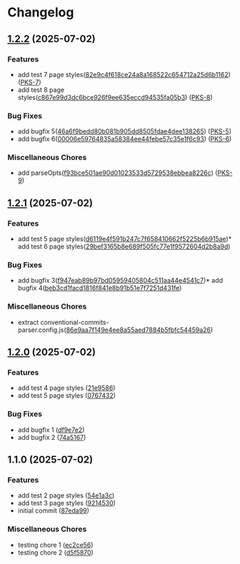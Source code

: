 # Changelog

## [1.2.2](https://github.com/mulraj208/release-it-playground/compare/1.2.1...1.2.2) (2025-07-02)

### Features

* add test 7 page styles([82e9c4f618ce24a8a168522c654712a25d6b1162](https://github.com/mulraj208/release-it-playground/commit/82e9c4f618ce24a8a168522c654712a25d6b1162))          ([PKS-7](https://aiopsgroup.atlassian.net/browse/PKS-7))
* add test 8 page styles([c867e99d3dc6bce926f9ee635eccd94535fa05b3](https://github.com/mulraj208/release-it-playground/commit/c867e99d3dc6bce926f9ee635eccd94535fa05b3))          ([PKS-8](https://aiopsgroup.atlassian.net/browse/PKS-8))

### Bug Fixes

* add bugfix 5([46a6f9bedd80b081b905dd8505fdae4dee138265](https://github.com/mulraj208/release-it-playground/commit/46a6f9bedd80b081b905dd8505fdae4dee138265))          ([PKS-5](https://aiopsgroup.atlassian.net/browse/PKS-5))
* add bugfix 6([00006e59764835a58384ee44febe57c35e1f6c93](https://github.com/mulraj208/release-it-playground/commit/00006e59764835a58384ee44febe57c35e1f6c93))          ([PKS-6](https://aiopsgroup.atlassian.net/browse/PKS-6))

### Miscellaneous Chores

* add parseOpts([f93bce501ae90d01023533d5729538ebbea8226c](https://github.com/mulraj208/release-it-playground/commit/f93bce501ae90d01023533d5729538ebbea8226c))          ([PKS-9](https://aiopsgroup.atlassian.net/browse/PKS-9))

## [1.2.1](https://github.com/mulraj208/release-it-playground/compare/1.2.0...1.2.1) (2025-07-02)

### Features

* add test 5 page styles([d6119e4f591b247c7f658410662f5225b6b915ae](https://github.com/mulraj208/release-it-playground/commit/d6119e4f591b247c7f658410662f5225b6b915ae))* add test 6 page styles([29bef3165b8e689f505fc77e1f9572604d2b8a9d](https://github.com/mulraj208/release-it-playground/commit/29bef3165b8e689f505fc77e1f9572604d2b8a9d))
### Bug Fixes

* add bugfix 3([f947eab89b97bd05959405804c511aa44e4541c7](https://github.com/mulraj208/release-it-playground/commit/f947eab89b97bd05959405804c511aa44e4541c7))* add bugfix 4([beb3cd1facd1816f841e8b91b51e7f7251d431fe](https://github.com/mulraj208/release-it-playground/commit/beb3cd1facd1816f841e8b91b51e7f7251d431fe))
### Miscellaneous Chores

* extract conventional-commits-parser.config.js([86e9aa7f149e4ee8a55aed7884b5fbfc54459a26](https://github.com/mulraj208/release-it-playground/commit/86e9aa7f149e4ee8a55aed7884b5fbfc54459a26))

## [1.2.0](https://github.com/mulraj208/release-it-playground/compare/1.1.0...1.2.0) (2025-07-02)

### Features

* add test 4 page styles ([21e9586](https://github.com/mulraj208/release-it-playground/commit/21e9586f6ab6764c781eb1b310be8cb8cd6b1661))
* add test 5 page styles ([0767432](https://github.com/mulraj208/release-it-playground/commit/0767432931a4ab7b8c0fee264f42c6bc0168b641))

### Bug Fixes

* add bugfix 1 ([df9e7e2](https://github.com/mulraj208/release-it-playground/commit/df9e7e2dd36bee002e6e908a175696ffb7909aaa))
* add bugfix 2 ([74a5167](https://github.com/mulraj208/release-it-playground/commit/74a5167953d4be5bb90381ba729a130ee84c30c1))

## 1.1.0 (2025-07-02)

### Features

* add test 2 page styles ([54e1a3c](https://github.com/mulraj208/release-it-playground/commit/54e1a3cf6096a2ec84ff45ba6bd59c5849f33985))
* add test 3 page styles ([9214530](https://github.com/mulraj208/release-it-playground/commit/9214530f3aa5864f025485cb99ee6790ac90ded3))
* initial commit ([87eda99](https://github.com/mulraj208/release-it-playground/commit/87eda9971b12b282b1bf8de8e420b5842a0a0bee))

### Miscellaneous Chores

* testing chore 1 ([ec2ce56](https://github.com/mulraj208/release-it-playground/commit/ec2ce56b551607dcaf6303636fc2398687673438))
* testing chore 2 ([d5f5870](https://github.com/mulraj208/release-it-playground/commit/d5f5870752c3725edce3c2027fc938e2156547c4))
